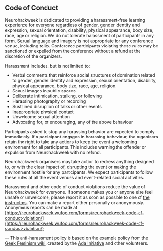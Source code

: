 ## Code of Conduct

Neurohackweek is dedicated to providing a harassment-free learning experience for everyone
regardless of gender, gender identity and expression, sexual orientation,
disability, physical appearance, body size, race, age or religion. We do not
tolerate harassment of participants in any form. Sexual language and imagery is
not appropriate for any conference venue, including talks. Conference
participants violating these rules may be sanctioned or expelled from the
conference without a refund at the discretion of the organizers.

Harassment includes, but is not limited to:
- Verbal comments that reinforce social structures of domination related to
  gender, gender identity and expression, sexual orientation, disability, physical appearance, body size, race, age, religion.
- Sexual images in public spaces
- Deliberate intimidation, stalking, or following
- Harassing photography or recording
- Sustained disruption of talks or other events
- Inappropriate physical contact
- Unwelcome sexual attention
- Advocating for, or encouraging, any of the above behaviour

Participants asked to stop any harassing behavior are expected to comply
immediately. If a participant engages in harassing behaviour, the organisers
retain the right to take any actions to keep the event a welcoming environment
for all participants. This includes warning the offender or expulsion from
Neurohackweek with no refund.

Neurohackweek organisers may take action to redress anything designed to, or
with the clear impact of, disrupting the event or making the environment hostile
for any participants. We expect participants to follow these rules at all the
event venues and event-related social activities.

Harassment and other code of conduct violations reduce the value of
Neurohackweek for everyone. If someone makes you or anyone else feel unsafe or
unwelcome, please report it as soon as possible to one of [the instructors](http://neurohackweek.github.io/#instructors). You can make a report
either personally or anonymously. Anonymous reports can be made at
[https://neurohackweek.wufoo.com/forms/neurohackweek-code-of-conduct-violation/](https://neurohackweek.wufoo.com/forms/neurohackweek-code-of-conduct-violation/)

--
This anti-harassment policy is based on the example policy from the [Geek Feminism wiki](http://geekfeminism.wikia.com/wiki/Conference_anti-harassment/Policy), created by the [Ada Initiative](http://adainitiative.org/) and other volunteers.
